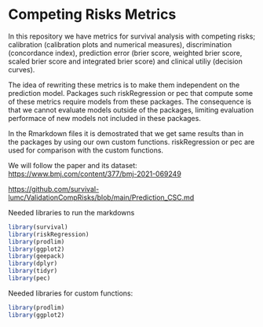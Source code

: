 # Competing Risks Metrics

In this repository we have metrics for survival analysis with competing risks; calibration (calibration plots and numerical measures), discrimination (concordance index), prediction error (brier score, weighted brier score, scaled brier score and integrated brier score) and clinical utiliy (decision curves). 

The idea of rewriting these metrics is to make them independent on the prediction model. Packages such riskRegression or pec that compute some of these metrics require models from these packages. 
The consequence is that we cannot evaluate models outside of the packages, limiting evaluation performace of new models not included in these packages. 

In the Rmarkdown files it is demostrated that we get same results than in the packages by using our own custom functions. riskRegression or pec are used for comparison with the custom functions. 

We will follow the paper and its dataset: https://www.bmj.com/content/377/bmj-2021-069249

https://github.com/survival-lumc/ValidationCompRisks/blob/main/Prediction_CSC.md

Needed libraries to run the markdowns

```r
library(survival)
library(riskRegression)
library(prodlim)
library(ggplot2)
library(geepack)
library(dplyr)
library(tidyr)
library(pec)
```

Needed libraries for custom functions:

```r
library(prodlim)
library(ggplot2)
```
